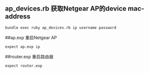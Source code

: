 ## ap_devices.rb 获取Netgear AP的device mac-address
```sh
bundle exec ruby ap_devices.rb ip username password
```
##ap.exp 重启Netgear AP
```sh
expect ap.exp ip
```

##router.exp 重启路由器
```sh
expect router.exp
```

